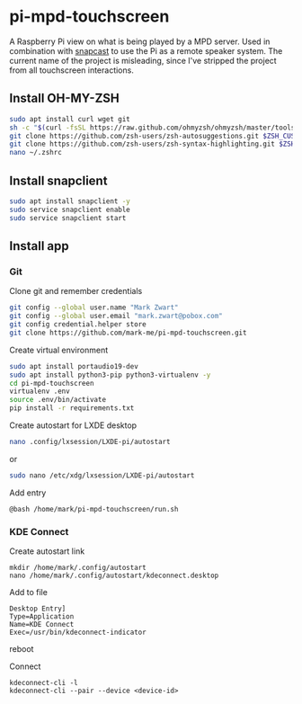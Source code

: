 # pi-mpd-touchscreen

A Raspberry Pi view on what is being played by a MPD server. Used in combination with [snapcast](https://github.com/badaix/snapcast) to use the Pi as a remote speaker system. The current name of the project is misleading, since I've stripped the project from all touchscreen interactions.

## Install OH-MY-ZSH

```bash
sudo apt install curl wget git
sh -c "$(curl -fsSL https://raw.github.com/ohmyzsh/ohmyzsh/master/tools/install.sh)"
git clone https://github.com/zsh-users/zsh-autosuggestions.git $ZSH_CUSTOM/plugins/zsh-autosuggestions
git clone https://github.com/zsh-users/zsh-syntax-highlighting.git $ZSH_CUSTOM/plugins/zsh-syntax-highlighting
nano ~/.zshrc
```

## Install snapclient
```bash
sudo apt install snapclient -y
sudo service snapclient enable
sudo service snapclient start
```

## Install app

### Git

Clone git and remember credentials
```bash
git config --global user.name "Mark Zwart"
git config --global user.email "mark.zwart@pobox.com"
git config credential.helper store
git clone https://github.com/mark-me/pi-mpd-touchscreen.git
```

Create virtual environment
```bash
sudo apt install portaudio19-dev
sudo apt install python3-pip python3-virtualenv -y
cd pi-mpd-touchscreen
virtualenv .env
source .env/bin/activate
pip install -r requirements.txt
```

Create autostart for LXDE desktop
```bash
nano .config/lxsession/LXDE-pi/autostart
```
or

```bash
sudo nano /etc/xdg/lxsession/LXDE-pi/autostart
```

Add entry
```
@bash /home/mark/pi-mpd-touchscreen/run.sh
```

### KDE Connect

Create autostart link
```
mkdir /home/mark/.config/autostart
nano /home/mark/.config/autostart/kdeconnect.desktop
```
Add to file
```
Desktop Entry]
Type=Application
Name=KDE Connect
Exec=/usr/bin/kdeconnect-indicator
```
reboot

Connect
```
kdeconnect-cli -l
kdeconnect-cli --pair --device <device-id>
```
